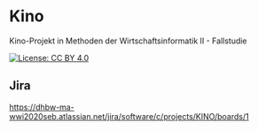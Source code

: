 # Kino
Kino-Projekt in Methoden der Wirtschaftsinformatik II - Fallstudie

[![License: CC BY 4.0](https://img.shields.io/badge/License-CC%20BY%204.0-lightgrey.svg)](https://creativecommons.org/licenses/by/4.0/)

## Jira
https://dhbw-ma-wwi2020seb.atlassian.net/jira/software/c/projects/KINO/boards/1

